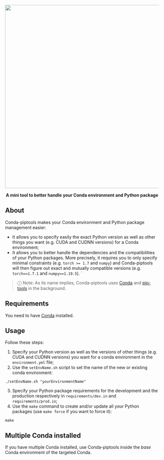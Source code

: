 <p align="center">
  <img width=600 src="https://github.com/user-attachments/assets/a77313b6-1a42-46c1-8230-708af3c50a50">
</p>
<p align="center">
  <b>A mini tool to better handle your Conda environment and Python package</b>
</p>


## About
Conda-piptools makes your Conda environment and Python package management easier:
- It allows you to specify easily the exact Python version as well as other things you want (e.g. CUDA and CUDNN versions) for a Conda environment;
- It allows you to better handle the dependencies and the compatibilities of your Python packages. More precisely, it requires you to only specify minimal constraints (e.g. `torch >= 1.7` and `numpy`) and Conda-piptools will then figure out exact and mutually compatible versions (e.g. `torch==1.7.1` and `numpy==1.19.5`).
`

> ⓘ Note: As its name implies, Conda-piptools uses [Conda](https://anaconda.org/anaconda/conda) and [pip-tools](https://github.com/jazzband/pip-tools) in the background.

## Requirements
You need to have [Conda](https://anaconda.org/anaconda/conda) installed.

## Usage
Follow these steps:

1. Specify your Python version as well as the versions of other things (e.g. CUDA and CUDNN versions) you want for a conda environment in the `environment.yml` file;
2. Use the `setEnvName.sh` script to set the name of the new or existing conda environment:
```
./setEnvName.sh "yourEnvironmentName"
```
3. Specify your Python package requirements for the development and the production respectively in `requirements/dev.in` and `requirements/prod.in`;
4. Use the `make` command to create and/or update all your Python packages (use `make force` if you want to force it):
```
make
```

## Multiple Conda installed
If you have multiple Conda installed, use Conda-piptools inside the _base_ Conda environment of the targeted Conda.
